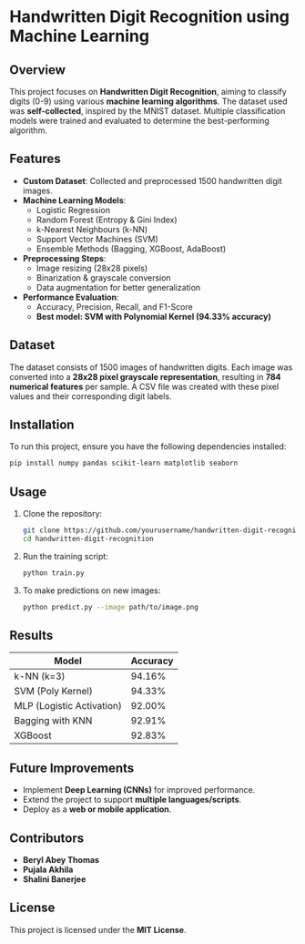 # Handwritten Digit Recognition using Machine Learning

## Overview
This project focuses on **Handwritten Digit Recognition**, aiming to classify digits (0-9) using various **machine learning algorithms**. The dataset used was **self-collected**, inspired by the MNIST dataset. Multiple classification models were trained and evaluated to determine the best-performing algorithm.

## Features
- **Custom Dataset**: Collected and preprocessed 1500 handwritten digit images.
- **Machine Learning Models**:
  - Logistic Regression
  - Random Forest (Entropy & Gini Index)
  - k-Nearest Neighbours (k-NN)
  - Support Vector Machines (SVM)
  - Ensemble Methods (Bagging, XGBoost, AdaBoost)
- **Preprocessing Steps**:
  - Image resizing (28x28 pixels)
  - Binarization & grayscale conversion
  - Data augmentation for better generalization
- **Performance Evaluation**:
  - Accuracy, Precision, Recall, and F1-Score
  - **Best model: SVM with Polynomial Kernel (94.33% accuracy)**

## Dataset
The dataset consists of 1500 images of handwritten digits. Each image was converted into a **28x28 pixel grayscale representation**, resulting in **784 numerical features** per sample. A CSV file was created with these pixel values and their corresponding digit labels.

## Installation
To run this project, ensure you have the following dependencies installed:

```bash
pip install numpy pandas scikit-learn matplotlib seaborn
```

## Usage
1. Clone the repository:
   ```bash
   git clone https://github.com/yourusername/handwritten-digit-recognition.git
   cd handwritten-digit-recognition
   ```
2. Run the training script:
   ```bash
   python train.py
   ```
3. To make predictions on new images:
   ```bash
   python predict.py --image path/to/image.png
   ```

## Results
| Model | Accuracy |
|--------|------------|
| k-NN (k=3) | 94.16% |
| SVM (Poly Kernel) | 94.33% |
| MLP (Logistic Activation) | 92.00% |
| Bagging with KNN | 92.91% |
| XGBoost | 92.83% |

## Future Improvements
- Implement **Deep Learning (CNNs)** for improved performance.
- Extend the project to support **multiple languages/scripts**.
- Deploy as a **web or mobile application**.

## Contributors
- **Beryl Abey Thomas**
- **Pujala Akhila**
- **Shalini Banerjee**

## License
This project is licensed under the **MIT License**.
